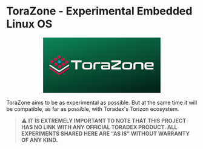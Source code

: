 
# ToraZone - Experimental Embedded Linux OS

<center>
<img src="assets/logo.png" />
</center>

ToraZone aims to be as experimental as possible. But at the same time it will be compatible, as far as possible, with Toradex's Torizon ecosystem.

> ⚠️ **IT IS EXTREMELY IMPORTANT TO NOTE THAT THIS PROJECT HAS NO LINK WITH ANY OFFICIAL TORADEX PRODUCT. ALL EXPERIMENTS SHARED HERE ARE “AS IS” WITHOUT WARRANTY OF ANY KIND.**
